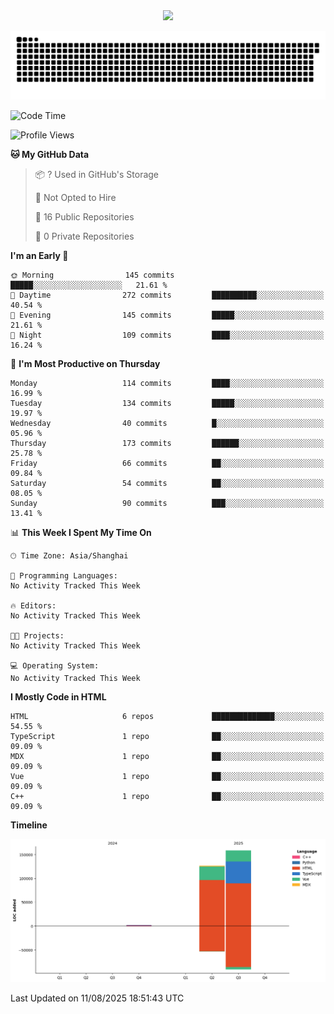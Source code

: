 <div id="header" align="center">
  <img src="https://media.giphy.com/media/du3J3cXyzhj75IOgvA/giphy.gif" width="120"/>
</div>



![](https://raw.githubusercontent.com/iocion/iocion/refs/heads/output/github-contribution-grid-snake.svg)


<!--START_SECTION:waka-->
![Code Time](http://img.shields.io/badge/Code%20Time-6%20hrs%2045%20mins-blue)

![Profile Views](http://img.shields.io/badge/Profile%20Views-0-blue)

**🐱 My GitHub Data** 

> 📦 ? Used in GitHub's Storage 
 > 
> 🚫 Not Opted to Hire
 > 
> 📜 16 Public Repositories 
 > 
> 🔑 0 Private Repositories 
 > 
**I'm an Early 🐤** 

```text
🌞 Morning                145 commits         █████░░░░░░░░░░░░░░░░░░░░   21.61 % 
🌆 Daytime                272 commits         ██████████░░░░░░░░░░░░░░░   40.54 % 
🌃 Evening                145 commits         █████░░░░░░░░░░░░░░░░░░░░   21.61 % 
🌙 Night                  109 commits         ████░░░░░░░░░░░░░░░░░░░░░   16.24 % 
```
📅 **I'm Most Productive on Thursday** 

```text
Monday                   114 commits         ████░░░░░░░░░░░░░░░░░░░░░   16.99 % 
Tuesday                  134 commits         █████░░░░░░░░░░░░░░░░░░░░   19.97 % 
Wednesday                40 commits          █░░░░░░░░░░░░░░░░░░░░░░░░   05.96 % 
Thursday                 173 commits         ██████░░░░░░░░░░░░░░░░░░░   25.78 % 
Friday                   66 commits          ██░░░░░░░░░░░░░░░░░░░░░░░   09.84 % 
Saturday                 54 commits          ██░░░░░░░░░░░░░░░░░░░░░░░   08.05 % 
Sunday                   90 commits          ███░░░░░░░░░░░░░░░░░░░░░░   13.41 % 
```


📊 **This Week I Spent My Time On** 

```text
🕑︎ Time Zone: Asia/Shanghai

💬 Programming Languages: 
No Activity Tracked This Week

🔥 Editors: 
No Activity Tracked This Week

🐱‍💻 Projects: 
No Activity Tracked This Week

💻 Operating System: 
No Activity Tracked This Week
```

**I Mostly Code in HTML** 

```text
HTML                     6 repos             ██████████████░░░░░░░░░░░   54.55 % 
TypeScript               1 repo              ██░░░░░░░░░░░░░░░░░░░░░░░   09.09 % 
MDX                      1 repo              ██░░░░░░░░░░░░░░░░░░░░░░░   09.09 % 
Vue                      1 repo              ██░░░░░░░░░░░░░░░░░░░░░░░   09.09 % 
C++                      1 repo              ██░░░░░░░░░░░░░░░░░░░░░░░   09.09 % 
```



**Timeline**

![Lines of Code chart](https://raw.githubusercontent.com/iocion/iocion/main/assets/bar_graph.png)


 Last Updated on 11/08/2025 18:51:43 UTC
<!--END_SECTION:waka-->
